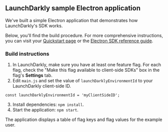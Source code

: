 ## LaunchDarkly sample Electron application 

We've built a simple Electron application that demonstrates how LaunchDarkly's SDK works.

Below, you'll find the build procedure. For more comprehensive instructions, you can visit your [Quickstart page](https://app.launchdarkly.com/quickstart#/) or the [Electron SDK reference guide](https://docs.launchdarkly.com/sdk/client-side/electron).

### Build instructions 

1. In LaunchDarkly, make sure you have at least one feature flag. For each flag, check the "Make this flag available to client-side SDKs" box in the flag's **Settings** tab.
2. Edit `main.js` and set the value of `launchDarklyEnvironmentId` to your LaunchDarkly client-side ID.

```
const launchDarklyEnvironmentId = 'myClientSideID';
```

3. Install dependencies: `npm install`.
4. Start the application: `npm start`.

The application displays a table of flag keys and flag values for the example user.
